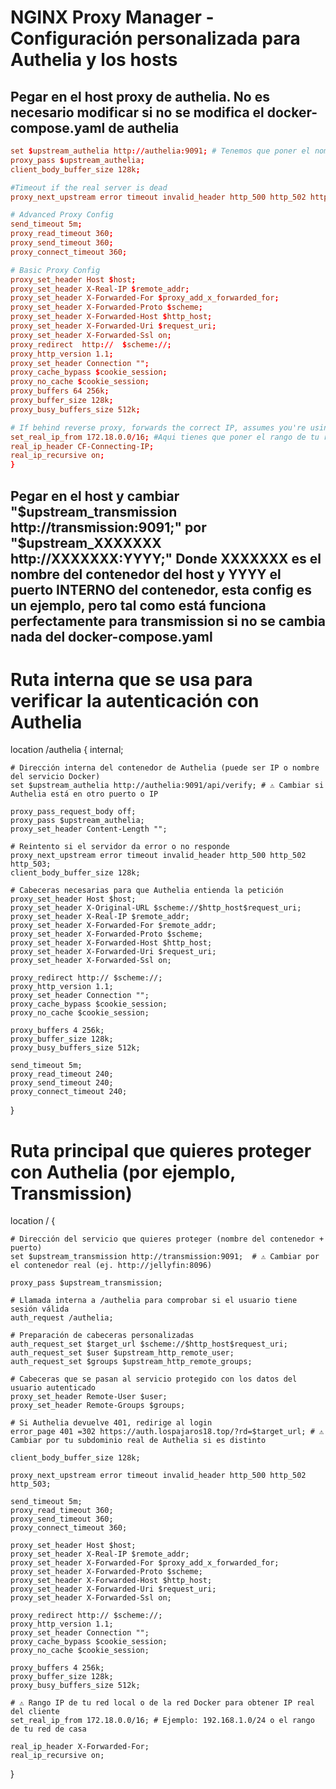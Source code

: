 # NGINX Proxy Manager - Configuración personalizada para Authelia y los hosts


## **Pegar en el host proxy de authelia. No es necesario modificar si no se modifica el docker-compose.yaml de authelia**
```conf location / {
set $upstream_authelia http://authelia:9091; # Tenemos que poner el nombre del container de authelia:puerto elegido
proxy_pass $upstream_authelia;
client_body_buffer_size 128k;

#Timeout if the real server is dead
proxy_next_upstream error timeout invalid_header http_500 http_502 http_503;

# Advanced Proxy Config
send_timeout 5m;
proxy_read_timeout 360;
proxy_send_timeout 360;
proxy_connect_timeout 360;

# Basic Proxy Config
proxy_set_header Host $host;
proxy_set_header X-Real-IP $remote_addr;
proxy_set_header X-Forwarded-For $proxy_add_x_forwarded_for;
proxy_set_header X-Forwarded-Proto $scheme;
proxy_set_header X-Forwarded-Host $http_host;
proxy_set_header X-Forwarded-Uri $request_uri;
proxy_set_header X-Forwarded-Ssl on;
proxy_redirect  http://  $scheme://;
proxy_http_version 1.1;
proxy_set_header Connection "";
proxy_cache_bypass $cookie_session;
proxy_no_cache $cookie_session;
proxy_buffers 64 256k;
proxy_buffer_size 128k;
proxy_busy_buffers_size 512k;

# If behind reverse proxy, forwards the correct IP, assumes you're using Cloudflare. Adjust IP for your Docker network.
set_real_ip_from 172.18.0.0/16; #Aqui tienes que poner el rango de tu red docker
real_ip_header CF-Connecting-IP;
real_ip_recursive on;
}
```









 ## **Pegar en el host y cambiar "$upstream_transmission http://transmission:9091;" por "$upstream_XXXXXXX http://XXXXXXX:YYYY;" Donde XXXXXXX es el nombre del contenedor del host y YYYY el puerto INTERNO del contenedor, esta config es un ejemplo, pero tal como está funciona perfectamente para transmission si no se cambia nada del docker-compose.yaml**
# Ruta interna que se usa para verificar la autenticación con Authelia
location /authelia {
    internal;

    # Dirección interna del contenedor de Authelia (puede ser IP o nombre del servicio Docker)
    set $upstream_authelia http://authelia:9091/api/verify; # ⚠️ Cambiar si Authelia está en otro puerto o IP

    proxy_pass_request_body off;
    proxy_pass $upstream_authelia;
    proxy_set_header Content-Length "";

    # Reintento si el servidor da error o no responde
    proxy_next_upstream error timeout invalid_header http_500 http_502 http_503;
    client_body_buffer_size 128k;

    # Cabeceras necesarias para que Authelia entienda la petición
    proxy_set_header Host $host;
    proxy_set_header X-Original-URL $scheme://$http_host$request_uri;
    proxy_set_header X-Real-IP $remote_addr;
    proxy_set_header X-Forwarded-For $remote_addr;
    proxy_set_header X-Forwarded-Proto $scheme;
    proxy_set_header X-Forwarded-Host $http_host;
    proxy_set_header X-Forwarded-Uri $request_uri;
    proxy_set_header X-Forwarded-Ssl on;

    proxy_redirect http:// $scheme://;
    proxy_http_version 1.1;
    proxy_set_header Connection "";
    proxy_cache_bypass $cookie_session;
    proxy_no_cache $cookie_session;

    proxy_buffers 4 256k;
    proxy_buffer_size 128k;
    proxy_busy_buffers_size 512k;

    send_timeout 5m;
    proxy_read_timeout 240;
    proxy_send_timeout 240;
    proxy_connect_timeout 240;
}

# Ruta principal que quieres proteger con Authelia (por ejemplo, Transmission)
location / {

    # Dirección del servicio que quieres proteger (nombre del contenedor + puerto)
    set $upstream_transmission http://transmission:9091;  # ⚠️ Cambiar por el contenedor real (ej. http://jellyfin:8096)

    proxy_pass $upstream_transmission;

    # Llamada interna a /authelia para comprobar si el usuario tiene sesión válida
    auth_request /authelia;

    # Preparación de cabeceras personalizadas
    auth_request_set $target_url $scheme://$http_host$request_uri;
    auth_request_set $user $upstream_http_remote_user;
    auth_request_set $groups $upstream_http_remote_groups;

    # Cabeceras que se pasan al servicio protegido con los datos del usuario autenticado
    proxy_set_header Remote-User $user;
    proxy_set_header Remote-Groups $groups;

    # Si Authelia devuelve 401, redirige al login
    error_page 401 =302 https://auth.lospajaros18.top/?rd=$target_url; # ⚠️ Cambiar por tu subdominio real de Authelia si es distinto

    client_body_buffer_size 128k;

    proxy_next_upstream error timeout invalid_header http_500 http_502 http_503;

    send_timeout 5m;
    proxy_read_timeout 360;
    proxy_send_timeout 360;
    proxy_connect_timeout 360;

    proxy_set_header Host $host;
    proxy_set_header X-Real-IP $remote_addr;
    proxy_set_header X-Forwarded-For $proxy_add_x_forwarded_for;
    proxy_set_header X-Forwarded-Proto $scheme;
    proxy_set_header X-Forwarded-Host $http_host;
    proxy_set_header X-Forwarded-Uri $request_uri;
    proxy_set_header X-Forwarded-Ssl on;

    proxy_redirect http:// $scheme://;
    proxy_http_version 1.1;
    proxy_set_header Connection "";
    proxy_cache_bypass $cookie_session;
    proxy_no_cache $cookie_session;

    proxy_buffers 4 256k;
    proxy_buffer_size 128k;
    proxy_busy_buffers_size 512k;

    # ⚠️ Rango IP de tu red local o de la red Docker para obtener IP real del cliente
    set_real_ip_from 172.18.0.0/16; # Ejemplo: 192.168.1.0/24 o el rango de tu red de casa

    real_ip_header X-Forwarded-For;
    real_ip_recursive on;
}
